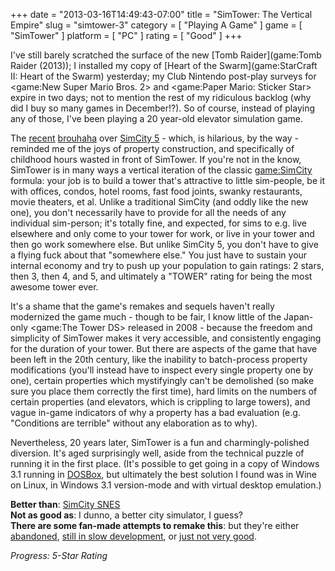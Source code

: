 +++
date = "2013-03-16T14:49:43-07:00"
title = "SimTower: The Vertical Empire"
slug = "simtower-3"
category = [ "Playing A Game" ]
game = [ "SimTower" ]
platform = [ "PC" ]
rating = [ "Good" ]
+++

I've still barely scratched the surface of the new [Tomb Raider](game:Tomb Raider (2013)); I installed my copy of [Heart of the Swarm](game:StarCraft II: Heart of the Swarm) yesterday; my Club Nintendo post-play surveys for <game:New Super Mario Bros. 2> and <game:Paper Mario: Sticker Star> expire in two days; not to mention the rest of my ridiculous backlog (why did I buy so many games in December!?).  So of course, instead of playing any of those, I've been playing a 20 year-old elevator simulation game.

The <a href="http://www.joystiq.com/2013/03/12/rumor-simcitys-servers-less-necessary-than-ea-claims/">recent</a> <a href="http://penny-arcade.com/comic/2013/03/15">brouhaha</a> over [SimCity 5](game:SimCity (2013)) - which, is hilarious, by the way - reminded me of the joys of property construction, and specifically of childhood hours wasted in front of SimTower.  If you're not in the know, SimTower is in many ways a vertical iteration of the classic <game:SimCity> formula: your job is to build a tower that's attractive to little sim-people, be it with offices, condos, hotel rooms, fast food joints, swanky restaurants, movie theaters, et al.  Unlike a traditional SimCity (and oddly like the new one), you don't necessarily have to provide for all the needs of any individual sim-person; it's totally fine, and expected, for sims to e.g. live elsewhere and only come to your tower for work, or live in your tower and then go work somewhere else.  But unlike SimCity 5, you don't have to give a flying fuck about that "somewhere else."  You just have to sustain your internal economy and try to push up your population to gain ratings: 2 stars, then 3, then 4, and 5, and ultimately a "TOWER" rating for being the most awesome tower ever.

It's a shame that the game's remakes and sequels haven't really modernized the game much - though to be fair, I know little of the Japan-only <game:The Tower DS> released in 2008 - because the freedom and simplicity of SimTower makes it very accessible, and consistently engaging for the duration of your tower.  But there are aspects of the game that have been left in the 20th century, like the inability to batch-process property modifications (you'll instead have to inspect every single property one by one), certain properties which mystifyingly can't be demolished (so make sure you place them correctly the first time), hard limits on the numbers of certain properties (and elevators, which is crippling to large towers), and vague in-game indicators of why a property has a bad evaluation (e.g. "Conditions are terrible" without any elaboration as to why).

Nevertheless, 20 years later, SimTower is a fun and charmingly-polished diversion.  It's aged surprisingly well, aside from the technical puzzle of running it in the first place.  (It's possible to get going in a copy of Windows 3.1 running in <a href="http://www.dosbox.com/">DOSBox</a>, but ultimately the best solution I found was in Wine on Linux, in Windows 3.1 version-mode and with virtual desktop emulation.)

<b>Better than</b>: [SimCity SNES](game:SimCity)  
<b>Not as good as</b>: I dunno, a better city simulator, I guess?  
<b>There are some fan-made attempts to remake this</b>: but they're either <a href="http://opentower.wikkii.com/wiki/Main_Page">abandoned</a>, <a href="https://github.com/fabianschuiki/OpenSkyscraper">still in slow development</a>, or <a href="https://play.google.com/store/apps/details?id=com.happydroids.droidtowers">just not very good</a>.

<i>Progress: 5-Star Rating</i>